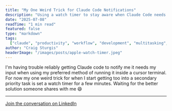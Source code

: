 ```yaml
---
title: "My One Weird Trick for Claude Code Notifications"
description: "Using a watch timer to stay aware when Claude Code needs input while multitasking"
date: "2025-07-08"
readTime: "1 min read"
featured: false
type: "markdown"
tags:
  ["claude", "productivity", "workflow", "development", "multitasking", "timer"]
author: "Craig Sturgis"
headerImage: "/images/posts/apple-watch-timer.jpeg"
---
```


I'm having trouble reliably getting Claude code to notify me it needs my input when using my preferred method of running it inside a cursor terminal. For now my one weird trick for when I start getting too into a secondary priority task is set a watch timer for a few minutes. Waiting for the better solution someone shares with me 😄

---

[Join the conversation on LinkedIn](https://www.linkedin.com/posts/craigsturgis_im-having-trouble-reliably-getting-claude-activity-7348408260950937600-ML0H/)
